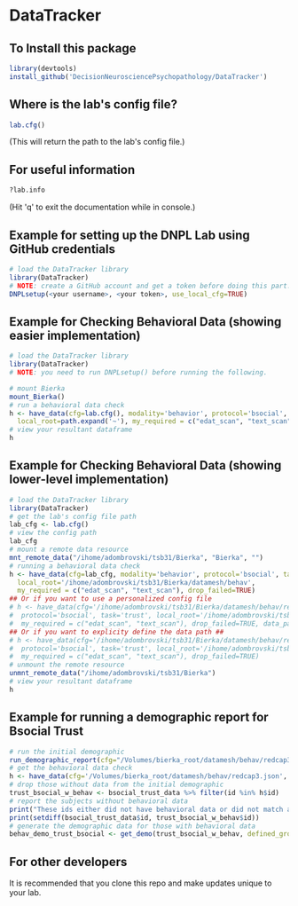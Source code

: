 # DataTracker

## To Install this package
```r
library(devtools)
install_github('DecisionNeurosciencePsychopathology/DataTracker')
```

## Where is the lab's config file?
```r
lab.cfg()
```
(This will return the path to the lab's config file.)

## For useful information
```r
?lab.info
```
(Hit 'q' to exit the documentation while in console.)

## Example for setting up the DNPL Lab using GitHub credentials
```r
# load the DataTracker library
library(DataTracker)
# NOTE: create a GitHub account and get a token before doing this part.
DNPLsetup(<your username>, <your token>, use_local_cfg=TRUE)
```

## Example for Checking Behavioral Data (showing easier implementation)
```r
# load the DataTracker library
library(DataTracker)
# NOTE: you need to run DNPLsetup() before running the following.

# mount Bierka
mount_Bierka()
# run a behavioral data check
h <- have_data(cfg=lab.cfg(), modality='behavior', protocol='bsocial', task='trust', 
  local_root=path.expand('~'), my_required = c("edat_scan", "text_scan"), drop_failed=TRUE)
# view your resultant dataframe
h
```

## Example for Checking Behavioral Data (showing lower-level implementation)
```r
# load the DataTracker library
library(DataTracker)
# get the lab's config file path
lab_cfg <- lab.cfg()
# view the config path
lab_cfg
# mount a remote data resource
mnt_remote_data("/ihome/adombrovski/tsb31/Bierka", "Bierka", "")
# running a behavioral data check
h <- have_data(cfg=lab_cfg, modality='behavior', protocol='bsocial', task='trust', 
  local_root='/ihome/adombrovski/tsb31/Bierka/datamesh/behav', 
  my_required = c("edat_scan", "text_scan"), drop_failed=TRUE)
## Or if you want to use a personalized config file
# h <- have_data(cfg='/ihome/adombrovski/tsb31/Bierka/datamesh/behav/redcap3.json', modality='behavior', 
#  protocol='bsocial', task='trust', local_root='/ihome/adombrovski/tsb31/Bierka', 
#  my_required = c("edat_scan", "text_scan"), drop_failed=TRUE, data_path='datamesh/behav/trust_bsocial')
## Or if you want to explicity define the data path ##
# h <- have_data(cfg='/ihome/adombrovski/tsb31/Bierka/datamesh/behav/redcap3.json', modality='behavior', 
#  protocol='bsocial', task='trust', local_root='/ihome/adombrovski/tsb31/Bierka', 
#  my_required = c("edat_scan", "text_scan"), drop_failed=TRUE)
# unmount the remote resource
unmnt_remote_data("/ihome/adombrovski/tsb31/Bierka")
# view your resultant dataframe
h
```

## Example for running a demographic report for Bsocial Trust
```r
# run the initial demographic
run_demographic_report(cfg="/Volumes/bierka_root/datamesh/behav/redcap3.json", protocol="bsocial", task="trust", load_env=TRUE)
# get the behavioral data check
h <- have_data(cfg='/Volumes/bierka_root/datamesh/behav/redcap3.json', modality='behavior', protocol='bsocial', task='trust', local_root='/Volumes/bierka_root', my_required = c("edat_scan", "text_scan"), drop_failed=TRUE)
# drop those without data from the initial demographic
trust_bsocial_w_behav <- bsocial_trust_data %>% filter(id %in% h$id)
# report the subjects without behavioral data
print("These ids either did not have behavioral data or did not match as a real subject id.")
print(setdiff(bsocial_trust_data$id, trust_bsocial_w_behav$id))
# generate the demographic data for those with behavioral data
behav_demo_trust_bsocial <- get_demo(trust_bsocial_w_behav, defined_groups=c('HL', 'LL', 'HC', 'NON'))
```

## For other developers
It is recommended that you clone this repo and make updates unique to your lab.
